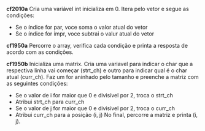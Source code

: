 **cf2010a** 
Cria uma variável int inicializa em 0. Itera pelo vetor e segue as condições:
- Se o índice for par, voce soma o valor atual do vetor
- Se o índice for ímpr, voce subtrai o valur atual do vetor

**cf1950a** 
Percorre o array, verifica cada condição e printa a resposta de acordo com as condições.

**cf1950b**
Inicializa uma matrix. Cria uma variavel para indicar o char que a respectiva linha vai começar (strt_ch) e outro para indicar qual é o char atual (curr_ch). 
Faz um for aninhado pelo tamanho e preenche a matriz com as seguintes condições:
- Se o valor de i for maior que 0 e divisível por 2, troca o strt_ch 
- Atribui strt_ch para curr_ch
- Se o valor de j for maior que 0 e divisível por 2, troca o curr_ch
- Atribui curr_ch para a posição (i, j)
No final, percorre a matriz e printa (i, j).
